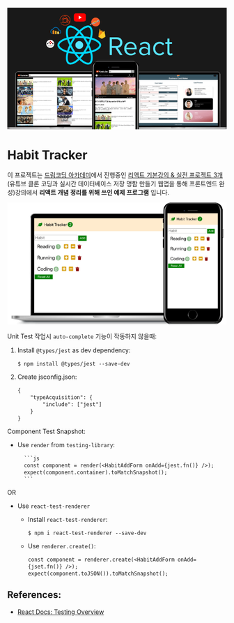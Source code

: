 <img src="/React/demo/course.png" width="600px" title="Course" alt="Course"></img><br/>

# Habit Tracker

이 프로젝트는 [드림코딩 아카데미](http://academy.dream-coding.com/)에서 진행중인 [리액트 기본강의 & 실전 프로젝트 3개](https://academy.dream-coding.com/courses/react-basic) (유튜브 클론 코딩과 실시간 데이터베이스 저장 명함 만들기 웹앱을 통해 프론트엔드 완성)강의에서 **리액트 개념 정리를 위해 쓰인 예제 프로그램** 입니다.

<img src="/React/demo/habit.png" width="600px" title="Habit Tracker" alt="Habit Tracker"></img><br/>

Unit Test 작업시 `auto-complete` 기능이 작동하지 않을때:

1.  Install `@types/jest` as dev dependency:

        $ npm install @types/jest --save-dev

2.  Create jsconfig.json:

        {
            "typeAcquisition": {
                "include": ["jest"]
            }
        }

Component Test Snapshot:

- Use `render` from `testing-library`:

        ```js
        const component = render(<HabitAddForm onAdd={jest.fn()} />);
        expect(component.container).toMatchSnapshot();
        ```

OR

- Use `react-test-renderer`

  - Install `react-test-renderer`:

        $ npm i react-test-renderer --save-dev

  - Use `renderer.create()`:

        const component = renderer.create(<HabitAddForm onAdd={jset.fn()} />);
        expect(component.toJSON()).toMatchSnapshot();

## References:

- [React Docs: Testing Overview](https://reactjs.org/docs/testing.html)
